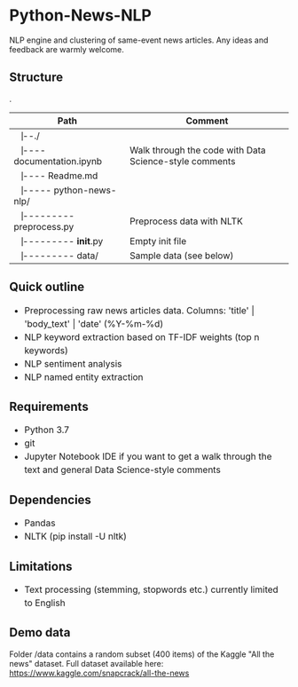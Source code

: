 # Python-News-NLP

NLP engine and clustering of same-event news articles. Any ideas and feedback are warmly welcome.

## Structure
.<br>

| Path | Comment |
| --- | --- |
|⎹--./|  |
|⎹---- documentation.ipynb| Walk through the code with Data Science-style comments |
|⎹---- Readme.md|  |
|⎹----- python-news-nlp/| |
|⎹--------- preprocess.py| Preprocess data with NLTK |
|⎹--------- __init__.py| Empty init file |
|⎹--------- data/| Sample data (see below) |


## Quick outline
<ul style="line-height: 1.5; font-size:12pt">
  <li>Preprocessing raw news articles data. Columns: 'title' | 'body_text' | 'date' (%Y-%m-%d)</li>
  <li>NLP keyword extraction based on TF-IDF weights (top n keywords)</li>
  <li>NLP sentiment analysis</li>
  <li>NLP named entity extraction</li>
</ul>

## Requirements
<ul style="line-height: 1.5; font-size:12pt">
  <li>Python 3.7</li>
  <li>git</li>
  <li>Jupyter Notebook IDE if you want to get a walk through the text and general Data Science-style comments</li>
</ul>

## Dependencies
<ul style="line-height: 1.5; font-size:12pt">
  <li>Pandas</li>
  <li>NLTK (pip install -U nltk)</li>
</ul>

## Limitations
<ul style="line-height: 1.5; font-size:12pt">
  <li>Text processing (stemming, stopwords etc.) currently limited to English</li>
</ul>


## Demo data
Folder /data contains a random subset (400 items) of the Kaggle "All the news" dataset. Full dataset available here: https://www.kaggle.com/snapcrack/all-the-news